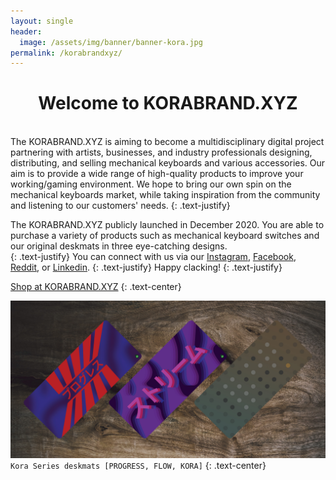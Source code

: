 ```yaml
---
layout: single
header:
  image: /assets/img/banner/banner-kora.jpg
permalink: /korabrandxyz/
---
```

<h1 style="text-align: center">Welcome to KORABRAND.XYZ</h1>

<br>
The KORABRAND.XYZ is aiming to become a multidisciplinary digital project partnering with artists, businesses, and industry professionals designing, distributing, and selling mechanical keyboards and various accessories. Our aim is to provide a wide range of high-quality products to improve your working/gaming environment. We hope to bring our own spin on the mechanical keyboards market, while taking inspiration from the community and listening to our customers' needs.
{: .text-justify}

The KORABRAND.XYZ publicly launched in December 2020. You are able to purchase a variety of products such as mechanical keyboard switches and our original deskmats in three eye-catching designs.  
{: .text-justify}
You can connect with us via our <a href="https://instagram.com/korabrandxyz/" target="_blank">Instagram</a>, <a href="https://facebook.com/korabrandxyz" target="_blank">Facebook</a>, <a href="https://www.reddit.com/user/thisiswylify" target="_blank">Reddit</a>, or <a href="https://www.linkedin.com/company/korabrandxyz/" target="_blank">Linkedin</a>.
{: .text-justify}
Happy clacking!
{: .text-justify}

<a href="https://korabrand.xyz" target="_blank" class="btn btn--primary btn--x-large">Shop at KORABRAND.XYZ</a>
{: .text-center}

![kora-deskmats=preview](/assets/img/2020/12/deskmats-preview-all.jpg)
`Kora Series deskmats [PROGRESS, FLOW, KORA]`
{: .text-center}
